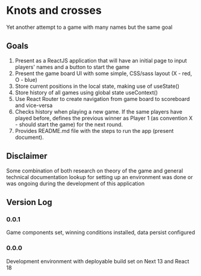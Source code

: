 # Knots and crosses
Yet another attempt to a game with many names but the same goal

## Goals
1. Present as a ReactJS application that will have an initial page to input players' names and a button to start the game
2. Present the game board UI with some simple, CSS/sass layout (X - red, O - blue)
3. Store current positions in the local state, making use of useState()
4. Store history of all games using global state useContext()
5. Use React Router to create navigation from game board to scoreboard and vice-versa
6. Checks history when playing a new game. If the same players have played before, defines the previous winner as Player 1 (as convention X - should start the game) for the next round.
7. Provides README.md file with the steps to run the app (present document).

## Disclaimer
Some combination of both research on theory of the game and general technical documentation lookup for setting up an environment was done or was ongoing during the development of this application


## Version Log
### 0.0.1
Game components set, winning conditions installed, data persist configured


### 0.0.0
Development environment with deployable build set on Next 13 and React 18
